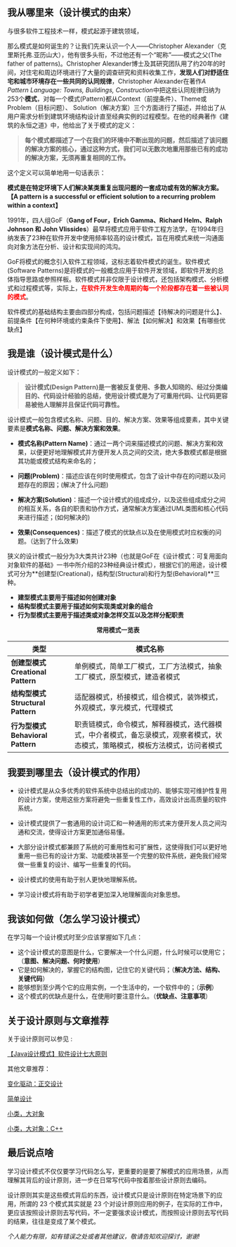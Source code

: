 

## 我从哪里来（设计模式的由来）

与很多软件工程技术一样，模式起源于建筑领域， 

那么模式是如何诞生的？让我们先来认识一个人——Christopher Alexander（克里斯托弗.亚历山大），他有很多头衔，不过他还有一个“昵称”——模式之父(The father of patterns)。Christopher Alexander博士及其研究团队用了约20年的时间，对住宅和周边环境进行了大量的调查研究和资料收集工作，**发现人们对舒适住宅和城市环境存在一些共同的认同规律**，Christopher Alexander在著作*A Pattern Language: Towns, Buildings, Construction*中把这些认同规律归纳为253个**模式**，对每一个模式(Pattern)都从Context（前提条件）、Theme或Problem（目标问题）、 Solution（解决方案）三个方面进行了描述，并给出了从用户需求分析到建筑环境结构设计直至经典实例的过程模型。在他的经典著作《建筑的永恒之道》中，他给出了关于模式的定义：

> **每个模式都描述了一个在我们的环境中不断出现的问题，然后描述了该问题的解决方案的核心，通过这种方式，我们可以无数次地重用那些已有的成功的解决方案，无须再重复相同的工作。**

这个定义可以简单地用一句话表示：

**模式是在特定环境下人们解决某类重复出现问题的一套成功或有效的解决方案。【A pattern is a successful or efficient solution to a recurring problem within a context】**

1991年，四人组GoF（**Gang of Four，Erich Gamma、Richard Helm、Ralph Johnson 和 John Vlissides**）最早将模式应用于软件工程方法学，在1994年归纳发表了23种在软件开发中使用频率较高的设计模式，旨在用模式来统一沟通面向对象方法在分析、设计和实现间的鸿沟。

GoF将模式的概念引入软件工程领域，这标志着软件模式的诞生。软件模式(Software Patterns)是将模式的一般概念应用于软件开发领域，即软件开发的总体指导思路或参照样板。软件模式并非仅限于设计模式，还包括架构模式、分析模式和过程模式等，实际上，<font color='red'>**在软件开发生命周期的每一个阶段都存在着一些被认同的模式**</font>。

软件模式的基础结构主要由四部分构成，包括问题描述【待解决的问题是什么】、前提条件【在何种环境或约束条件下使用】、解法【如何解决】和效果【有哪些优缺点】

## 我是谁（设计模式是什么）

设计模式的一般定义如下：

> **设计模式(Design Pattern)是一套被反复使用、多数人知晓的、经过分类编目的、代码设计经验的总结，使用设计模式是为了可重用代码、让代码更容易被他人理解并且保证代码可靠性。**

设计模式一般包含模式名称、问题、目的、解决方案、效果等组成要素，其中关键要素是**模式名称、问题、解决方案和效果**。

- **模式名称(Pattern Name)**：通过一两个词来描述模式的问题、解决方案和效果，以便更好地理解模式并方便开发人员之间的交流，绝大多数模式都是根据其功能或模式结构来命名的；
- **问题(Problem)**：描述应该在何时使用模式，包含了设计中存在的问题以及问题存在的原因；(解决了什么问题)

- **解决方案(Solution)**：描述一个设计模式的组成成分，以及这些组成成分之间的相互关系，各自的职责和协作方式，通常解决方案通过UML类图和核心代码来进行描述；(如何解决的)
- **效果(Consequences)**：描述了模式的优缺点以及在使用模式时应权衡的问题。（达到了什么效果)

狭义的设计模式一般分为3大类共计23种（也就是GoF在《设计模式：可复用面向对象软件的基础》一书中所介绍的23种经典设计模式），根据它们的用途，设计模式可分为**创建型(Creational)，结构型(Structural)和行为型(Behavioral)**三种。

- **建型模式主要用于描述如何创建对象**
- **结构型模式主要用于描述如何实现类或对象的组合**
- **行为型模式主要用于描述类或对象怎样交互以及怎样分配职责**

<center><strong>常用模式一览表</strong></center>

| **类型**                          | **模式名称**                                                 |
| --------------------------------- | ------------------------------------------------------------ |
| **创建型模式 Creational Pattern** | 单例模式，简单工厂模式，工厂方法模式，抽象工厂模式，原型模式，建造者模式 |
| **结构型模式 Structural Pattern** | 适配器模式，桥接模式，组合模式，装饰模式，外观模式，享元模式，代理模式 |
| **行为型模式 Behavioral Pattern** | 职责链模式，命令模式，解释器模式，迭代器模式，中介者模式，备忘录模式，观察者模式，状态模式，策略模式，模板方法模式，访问者模式 |

## 我要到哪里去（设计模式的作用）

- 设计模式是从众多优秀的软件系统中总结出的成功的、能够实现可维护性复用的设计方案，使用这些方案将避免一些重复性工作，高效设计出高质量的软件系统。

- 设计模式提供了一套通用的设计词汇和一种通用的形式来方便开发人员之间沟通和交流，使得设计方案更加通俗易懂。

- 大部分设计模式都兼顾了系统的可重用性和可扩展性，这使得我们可以更好地重用一些已有的设计方案、功能模块甚至一个完整的软件系统，避免我们经常做一些重复的设计、编写一些重复的代码。

- 设计模式的使用有助于别人更快地理解系统。
- 学习设计模式将有助于初学者更加深入地理解面向对象思想。



## 我该如何做（怎么学习设计模式）

在学习每一个设计模式时至少应该掌握如下几点：

- 这个设计模式的意图是什么，它要解决一个什么问题，什么时候可以使用它；（**意图、解决问题、何时使用**）
- 它是如何解决的，掌握它的结构图，记住它的关键代码；（**解决方法、结构、关键代码**）
- 能够想到至少两个它的应用实例，一个生活中的，一个软件中的；（**示例**）
- 这个模式的优缺点是什么，在使用时要注意什么。（**优缺点、注意事项**）



## 关于设计原则与文章推荐

关于设计原则可以参见 :

[【Java设计模式】软件设计七大原则](https://chenxiao.blog.csdn.net/article/details/91411528)

其他文章推荐：

[变化驱动：正交设计](https://blog.csdn.net/leacock1991/article/details/111350011)

[简单设计](https://blog.csdn.net/leacock1991/article/details/111349951)

[小类，大对象](https://blog.csdn.net/leacock1991/article/details/111599381)

[小类，大对象：C++](https://blog.csdn.net/leacock1991/article/details/111599491)



## 最后说点啥

学习设计模式不仅仅要学习代码怎么写，更重要的是要了解模式的应用场景，从而理解其背后的设计原则，进一步在日常写代码中按着那些设计原则去编码。

设计原则其实是这些模式背后的东西，设计模式只是设计原则在特定场景下的应用，所谓的 23 个模式其实就是 23 个对设计原则应用的例子，在实际的工作中，更应该按照设计原则去写代码，不一定要强求设计模式，而按照设计原则去写代码的结果，往往是变成了某个模式。



*个人能力有限，如有错误之处或者其他建议，敬请告知欢迎探讨，谢谢!*